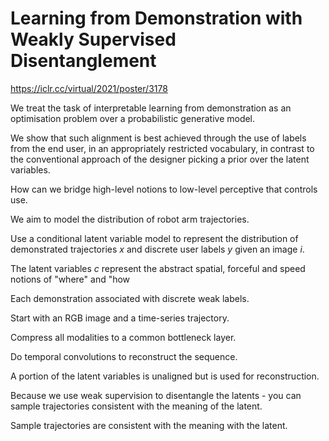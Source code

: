# Learning from Demonstration with Weakly Supervised Disentanglement

https://iclr.cc/virtual/2021/poster/3178

We treat the task of interpretable learning from demonstration as an optimisation problem over a probabilistic generative model.

 We show that such alignment is best achieved through the use of labels from the end user, in an appropriately restricted vocabulary, in contrast to the conventional approach of the designer picking a prior over the latent variables.
 
 
 How can we bridge high-level notions to low-level perceptive that controls use.
 
 We aim to model the distribution of robot arm trajectories.
 
 Use a conditional latent variable model to represent the distribution of demonstrated trajectories $x$ and discrete user labels $y$ given an image $i$.
 
 The latent variables $c$ represent the abstract spatial, forceful and speed notions of "where" and "how
 
 Each demonstration associated with discrete weak labels.
 
 Start with an RGB image and a time-series trajectory.
 
 Compress all modalities to a common bottleneck layer.
 
 Do temporal convolutions to reconstruct the sequence.
 
 A portion of the latent variables is unaligned but is used for reconstruction.
 
Because we use weak supervision to disentangle the latents - you can sample trajectories consistent with the meaning of the latent.

Sample trajectories are consistent with the meaning with the latent.